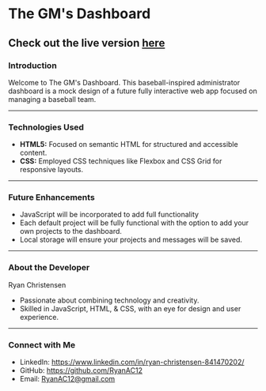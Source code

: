 # The GM's Dashboard

Check out the live version [here](https://github.com/RyanAC12/The-GMs-Dashboard)
---

### Introduction
Welcome to The GM's Dashboard. This baseball-inspired administrator dashboard is a mock design of a future fully interactive web app focused on managing a baseball team.

---

### Technologies Used
- **HTML5:** Focused on semantic HTML for structured and accessible content.
- **CSS:** Employed CSS techniques like Flexbox and CSS Grid for responsive layouts.

---

### Future Enhancements
- JavaScript will be incorporated to add full functionality
- Each default project will be fully functional with the option to add your own projects to the dashboard.
- Local storage will ensure your projects and messages will be saved.

---

### About the Developer
Ryan Christensen
- Passionate about combining technology and creativity.
- Skilled in JavaScript, HTML, & CSS, with an eye for design and user experience.

---

### Connect with Me
- LinkedIn: https://www.linkedin.com/in/ryan-christensen-841470202/
- GitHub: https://github.com/RyanAC12
- Email: RyanAC12@gmail.com
